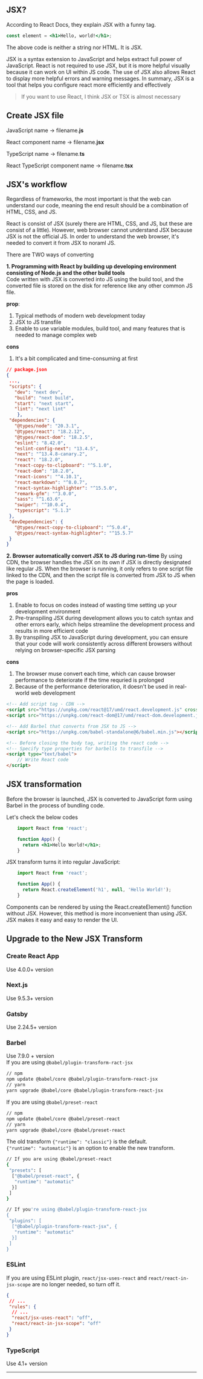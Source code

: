 ## JSX?
According to React Docs, they explain JSX with a funny tag.
```jsx
const element = <h1>Hello, world!</h1>;
```
The above code is neither a string nor HTML. It is JSX.   

JSX is a syntax extension to JavaScript and helps extract full power of JavaScript. React is not required to use JSX, but it is more helpful visually because it can work on UI within JS code. The use of JSX also allows React to display more helpful errors and warning messages. In summary, JSX is a tool that helps you configure react more efficiently and effectively

> If you want to use React, I think JSX or TSX is almost necessary

## Create JSX file
JavaScript name -> filename.**js**   

React component name -> filename.**jsx**   

TypeScript name -> filename.**ts**   

React TypeScript component name -> filename.**tsx**

## JSX's workflow
Regardless of frameworks, the most important is that the web can understand our code, meaning the end result should be a combination of HTML, CSS, and JS.

React is consist of JSX (surely there are HTML, CSS, and JS, but these are consist of a little). However, web browser cannot understand JSX because JSX is not the official JS. In order to understand the web browser, it's needed to convert it from JSX to noraml JS.

There are TWO ways of converting   

**1. Programming with React by building up developing environment consisting of Node.js and the other build tools**   
Code written with JSX is converted into JS using the build tool, and the converted file is stored on the disk for reference like any other common JS file.   

**prop**:   
1. Typical methods of modern web development today   
2. JSX to JS transfile   
3. Enable to use variable modules, build tool, and many features that is needed to manage complex web

**cons**
1. It's a bit complicated and time-consuming at first

```json
// package.json
{
 ...,
 "scripts": {
   "dev": "next dev",
   "build": "next build",
   "start": "next start",
   "lint": "next lint"
  	},
 "dependencies": {
   "@types/node": "20.3.1",
   "@types/react": "18.2.12",
   "@types/react-dom": "18.2.5",
   "eslint": "8.42.0",
   "eslint-config-next": "13.4.5",
   "next": "^13.4.8-canary.2",
   "react": "18.2.0",
   "react-copy-to-clipboard": "^5.1.0",
   "react-dom": "18.2.0",
   "react-icons": "^4.10.1",
   "react-markdown": "^8.0.7",
   "react-syntax-highlighter": "^15.5.0",
   "remark-gfm": "^3.0.0",
   "sass": "^1.63.6",
   "swiper": "^10.0.4",
   "typescript": "5.1.3"
 },
 "devDependencies": {
   "@types/react-copy-to-clipboard": "^5.0.4",
   "@types/react-syntax-highlighter": "^15.5.7"
 }
}
```

**2. Browser automatically convert JSX to JS during run-time**
By using CDN, the browser handles the JSX on its own if JSX is directly designated like regular JS. When the browser is running, it only refers to one script file linked to the CDN, and then the script file is converted from JSX to JS when the page is loaded.

**pros**
1. Enable to focus on codes instead of wasting time setting up your development environment
2. Pre-transpiling JSX during development allows you to catch syntax and other errors early, which helps streamline the development process and results in more efficient code
3. By transpiling JSX to JavaScript during development, you can ensure that your code will work consistently across different browsers without relying on browser-specific JSX parsing

**cons**
1. The browser muse convert each time, which can cause browser performance to deteriorate if the time requried is prolonged
2. Because of the performance deterioration, it doesn't be used in real-world web development

```HTML
<!-- Add script tag - CDN -->
<script src="https://unpkg.com/react@17/umd/react.development.js" crossorigin></script>
<script src="https://unpkg.com/react-dom@17/umd/react-dom.development.js" crossorigin></script>

<!-- Add Barbel that converts from JSX to JS -->
<script src="https://unpkg.com/babel-standalone@6/babel.min.js"></script>

<!-- Before closing the body tag, writing the react code -->
<!-- Specify type properties for barbells to transfile -->
<script type="text/babel">
	// Write React code
</script>
```

## JSX transformation
Before the browser is launched, JSX is converted to JavaScript form using Barbel in the process of bundling code.
		
Let's check the below codes
```jsx
	import React from 'react';

	function App() {
	  return <h1>Hello World!</h1>;
	}
```
JSX transform turns it into regular JavaScript:
```javascript
	import React from 'react';

	function App() {
	  return React.createElement('h1', null, 'Hello World!');
	}
```

Components can be rendered by using the React.createElement() function without JSX. However, this method is more inconvenient than using JSX. JSX makes it easy and easy to render the UI.

## Upgrade to the New JSX Transform
### Create React App
Use 4.0.0+ version

### Next.js
Use 9.5.3+ version

### Gatsby
Use 2.24.5+ version

### Barbel
Use 7.9.0 + version   
If you are using ```@babel/plugin-transform-ract-jsx```
```bash
// npm
npm update @babel/core @babel/plugin-transform-react-jsx
// yarn
yarn upgrade @babel/core @babel/plugin-transform-react-jsx
```
If you are using ```@babel/preset-react```
```bash
// npm
npm update @babel/core @babel/preset-react
// yarn
yarn upgrade @babel/core @babel/preset-react
```
The old transform ```{"runtime": "classic"}``` is the default.   
```{"runtime": "automatic"}``` is an option to enable the new transform.   

```bash
// If you are using @babel/preset-react
{
 "presets": [
  ["@babel/preset-react", {
   "runtime": "automatic"
  }]
 ]
}
```

```bash
// If you're using @babel/plugin-transform-react-jsx
{
 "plugins": [
  ["@babel/plugin-transform-react-jsx", {
   "runtime": "automatic"
  }]
 ]
}
```

### ESLint
If you are using ESLint plugin, ```react/jsx-uses-react``` and ```react/react-in-jsx-scope``` are no longer needed, so turn off it.
```json
{
 // ...
 "rules": {
  // ...
  "react/jsx-uses-react": "off",
  "react/react-in-jsx-scope": "off"
 }
}
```

### TypeScript
Use 4.1+ version

---
[](https://legacy.reactjs.org/docs/introducing-jsx.html)
[](https://velog.io/@gyumin_2/React-JSX%EB%9E%80%EC%A0%95%EC%9D%98-%EC%9E%A5%EC%A0%90-%EB%AC%B8%EB%B2%95-%ED%8A%B9%EC%A7%95-%EB%93%B1)